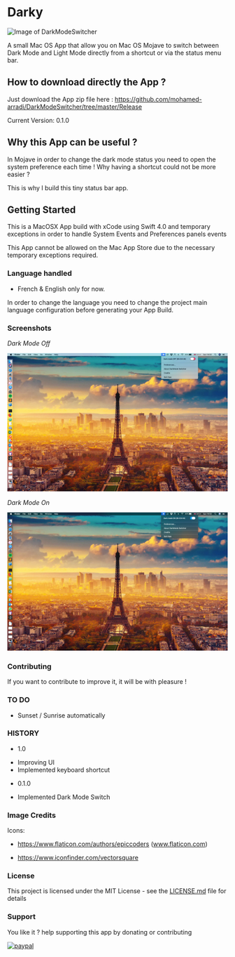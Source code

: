 # Darky

![Image of DarkModeSwitcher](https://github.com/mohamed-arradi/DarkModeSwitcher/blob/master/images/appIcon.png)

A small Mac OS App that allow you on Mac OS Mojave to switch between Dark Mode and Light Mode directly from a shortcut or via the status menu bar.

## How to download directly the App ?

Just download the App zip file here : https://github.com/mohamed-arradi/DarkModeSwitcher/tree/master/Release

Current Version: 0.1.0

## Why this App can be useful ?

In Mojave in order to change the dark mode status you need to open the system preference each time ! Why having a shortcut could not be more easier ?

This is why I build this tiny status bar app.

## Getting Started

This is a MacOSX App build with xCode using Swift 4.0 and temporary exceptions in order to handle System Events and Preferences panels events

This App cannot be allowed on the Mac App Store due to the necessary temporary exceptions required.

### Language handled

- French & English only for now.

In order to change the language you need to change the project main language configuration before generating your App Build.

### Screenshots

*Dark Mode Off*

![Screenshot](images/DarkModeOff.jpg)

*Dark Mode On*

![Screenshot](images/DarkModeOn.jpg)

### Contributing

If you want to contribute to improve it, it will be with pleasure !

### TO DO

- Sunset / Sunrise automatically

### HISTORY

- 1.0

 * Improving UI
 * Implemented keyboard shortcut 

- 0.1.0 

 * Implemented Dark Mode Switch

### Image Credits

Icons:

- https://www.flaticon.com/authors/epiccoders (www.flaticon.com)

- https://www.iconfinder.com/vectorsquare

### License

This project is licensed under the MIT License - see the [LICENSE.md](LICENSE.md) file for details

### Support

You like it ? help supporting this app by donating or contributing

[![paypal](https://www.paypalobjects.com/en_US/i/btn/btn_donateCC_LG.gif)](https://www.paypal.com/cgi-bin/webscr?cmd=_s-xclick&hosted_button_id=CK4Y594T6K5LL)
